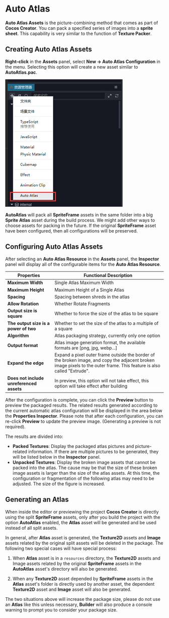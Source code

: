 # Auto Atlas

**Auto Atlas Assets** is the picture-combining method that comes as part of __Cocos Creator__. You can pack a specified series of images into a __sprite sheet__. This capability is very similar to the function of __Texture Packer__.

## Creating Auto Atlas Assets

__Right-click__ in the **Assets** panel, select **New -> Auto Atlas Configuration** in the menu. Selecting this option will create a new asset similar to **AutoAtlas.pac**.

![create auto atlas](auto-atlas/create-auto-atlas.jpg)

**AutoAtlas** will pack all **SpriteFrame** assets in the same folder into a big **Sprite Atlas** asset during the build process. We might add other ways to choose assets for packing in the future. If the original **SpriteFrame** asset have been configured, then all configurations will be preserved.

## Configuring Auto Atlas Assets

After selecting an **Auto Atlas Resource** in the __Assets__ panel, the **Inspector** panel will display all of the configurable items for the **Auto Atlas Resource**.

| Properties | Functional Description
| -------------- | ----------- |
| **Maximum Width** | Single Atlas Maximum Width |
| **Maximum Height** | Maximum Height of a Single Atlas |
| **Spacing** | Spacing between shreds in the atlas |
| **Allow Rotation** | Whether Rotate Fragments |
| **Output size is square** | Whether to force the size of the atlas to be square |
| **The output size is a power of two** | Whether to set the size of the atlas to a multiple of a square |
| **Algorithm** | Atlas packaging strategy, currently only one option |
| **Output format** | Atlas image generation format, the available formats are [png, jpg, webp...] |
| **Expand the edge** | Expand a pixel outer frame outside the border of the broken image, and copy the adjacent broken image pixels to the outer frame. This feature is also called "Extrude". |
| **Does not include unreferenced assets** | In preview, this option will not take effect, this option will take effect after building |

After the configuration is complete, you can click the **Preview** button to preview the packaged results. The related results generated according to the current automatic atlas configuration will be displayed in the area below the **Properties Inspector**. Please note that after each configuration, you can re-click **Preview** to update the preview image. (Generating a preview is not required).

The results are divided into:

- __Packed Textures__: Display the packaged atlas pictures and picture-related information. If there are multiple pictures to be generated, they will be listed below in the **Inspector** panel.
- __Unpacked Textures__: Display the broken image assets that cannot be packed into the atlas. The cause may be that the size of these broken image assets is larger than the size of the atlas assets. At this time, the configuration or fragmentation of the following atlas may need to be adjusted. The size of the figure is increased.

## Generating an Atlas

When inside the editor or previewing the project __Cocos Creator__ is directly using the split **SpriteFrame** assets, only after you build the project with the option **AutoAtlas** enabled, the **Atlas** asset will be generated and be used instead of all split assets.

In general, after **Atlas** asset is generated, the **Texture2D** assets and **Image** assets related by the original split assets will be deleted in the package. The following two special cases will have special process:

1. When **Atlas** asset is in a `resources` directory, the **Texture2D** assets and Image assets related by the original **SpriteFrame** assets in the **AutoAtlas** asset's directory will also be generated.

2. When any **Texture2D** asset depended by **SpriteFrame** assets in the **Atlas** asset's folder is directly used by another asset, the dependent **Texture2D** asset and **Image** asset will also be generated.

The two situations above will increase the package size, please do not use an **Atlas** like this unless necessary, **Builder** will also produce a console warning to prompt you to consider your package size.
